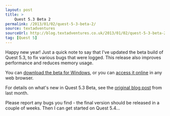 ```yaml
---
layout: post
title: >
    Quest 5.3 Beta 2
permalink: /2013/01/02/quest-5-3-beta-2/
source: textadventures
sourceUrl: http://blog.textadventures.co.uk/2013/01/02/quest-5-3-beta-2/
tag: [Quest 5]
---
```

Happy new year! Just a quick note to say that I've updated the beta build of Quest 5.3, to fix various bugs that were logged. This release also improves performance and reduces memory usage.

You can <a href="http://www.textadventures.co.uk/quest/download/">download the beta for Windows</a>, or you can <a href="http://www.textadventures.co.uk/create/">access it online</a> in any web browser.

For details on what's new in Quest 5.3 Beta, see the <a title="Quest 5.3 Beta is now available" href="/2012/12/03/quest-5-3-beta-is-now-available/">original blog post</a> from last month.

Please report any bugs you find - the final version should be released in a couple of weeks. Then I can get started on Quest 5.4...